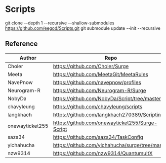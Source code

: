# Scripts

git clone --depth 1 --recursive --shallow-submodules https://github.com/eegod/Scripts.git
git submodule update --init --recursive

## Reference


| Author          | Repo                                              |
| --------------- | ------------------------------------------------- |
| Choler          | <https://github.com/Choler/Surge>                 |
| Meeta           | <https://github.com/MeetaGit/MeetaRules>          |
| NavePnow        | <https://github.com/navepnow/profiles>            |
| Neurogram-R     | <https://github.com/Neurogram-R/Surge>            |
| NobyDa          | <https://github.com/NobyDa/Script/tree/master>    |
| chavyleung      | <https://github.com/chavyleung/scripts>           |
| langkhach       | <https://github.com/langkhach270389/Scripting>    |
| onewayticket255 | <https://github.com/onewayticket255/Surge-Script> |
| sazs34          | <https://github.com/sazs34/TaskConfig>            |
| yichahucha      | <https://github.com/yichahucha/surge/tree/master> |
| nzw9314         | <https://github.com/nzw9314/QuantumultX>          |
